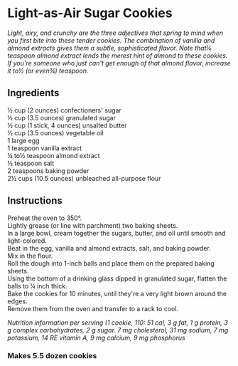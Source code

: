 # Light-as-Air Sugar Cookies

*Light, airy, and crunchy are the three adjectives that spring to mind when you first bite into these tender cookies. The combination of vanilla and almond extracts gives them a subtle, sophisticated flavor. Note that&frac14; teaspoon almond extract lends the merest hint of almond to these cookies. If you're someone who just can't get enough of that almond flavor, increase it to&frac12; (or even&frac34;) teaspoon.*

## Ingredients
&frac12; cup (2 ounces) confectioners' sugar  
&frac12; cup (3.5 ounces) granulated sugar  
&frac12; cup (1 stick, 4 ounces) unsalted butter  
&frac12; cup (3.5 ounces) vegetable oil  
1 large egg  
1 teaspoon vanilla extract  
&frac14; to&frac12; teaspoon almond extract  
&frac12; teaspoon salt  
2 teaspoons baking powder  
2&frac12; cups (10.5 ounces) unbleached all-purpose flour  

## Instructions
Preheat the oven to 350&deg;.  
Lightly grease (or line with parchment) two baking sheets.  
In a large bowl, cream together the sugars, butter, and oil until smooth and light-colored.  
Beat in the egg, vanilla and almond extracts, salt, and baking powder.  
Mix in the flour.  
Roll the dough into 1-inch balls and place them on the prepared baking sheets.  
Using the bottom of a drinking glass dipped in granulated sugar, flatten the balls to &frac14; inch thick.  
Bake the cookies for 10 minutes, until they're a very light brown around the edges.  
Remove them from the oven and transfer to a rack to cool.  

*Nutrition information per serving (1 cookie, 110: 51 cal, 3 g fat, 1 g protein, 3 g complex carbohydrates, 2 g sugar. 7 mg cholesterol, 31 mg sodium, 7 mg potassium, 14 RE vitamin A, 9 mg calcium, 9 mg phosphorus*

### Makes 5.5 dozen cookies